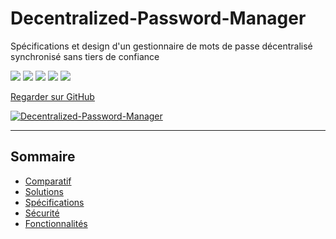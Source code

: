 # Decentralized-Password-Manager

Spécifications et design d'un gestionnaire de mots de passe décentralisé synchronisé sans tiers de confiance

![](https://img.shields.io/github/license/Relex12/Decentralized-Password-Manager) ![](https://img.shields.io/github/repo-size/Relex12/Decentralized-Password-Manager) ![](https://img.shields.io/github/languages/top/Relex12/Decentralized-Password-Manager) ![](https://img.shields.io/github/last-commit/Relex12/Decentralized-Password-Manager) ![](https://img.shields.io/github/stars/Relex12/Decentralized-Password-Manager)

[Regarder sur GitHub](https://github.com/Relex12/Decentralized-Password-Manager)

[![Decentralized-Password-Manager](https://github-readme-stats.vercel.app/api/pin/?username=Relex12&repo=Decentralized-Password-Manager)](https://github.com/Relex12/Decentralized-Password-Manager)

---

## Sommaire

* [Comparatif](https://relex12.github.io/fr/Decentralized-Password-Manager/Comparatif)
* [Solutions](https://relex12.github.io/fr/Decentralized-Password-Manager/Solutions)
* [Spécifications](https://relex12.github.io/fr/Decentralized-Password-Manager/Specifications)
* [Sécurité](https://relex12.github.io/fr/Decentralized-Password-Manager/Securite)
* [Fonctionnalités](https://relex12.github.io/fr/Decentralized-Password-Manager/Fonctionnalites)
